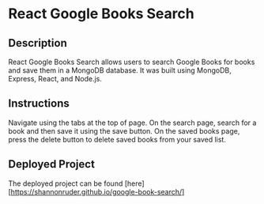 # React Google Books Search

## Description
React Google Books Search allows users to search Google Books for books and save them in a MongoDB database. It was built using MongoDB, Express, React, and Node.js.

## Instructions
Navigate using the tabs at the top of page. On the search page, search for a book and then save it using the save button. On the saved books page, press the delete button to delete saved books from your saved list.

## Deployed Project
The deployed project can be found [here][https://shannonruder.github.io/google-book-search/]


